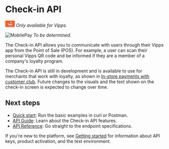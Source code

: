 <!-- START_METADATA
---
title: Introduction to the Check-in API
sidebar_label: Introduction
sidebar_position: 1
hide_table_of_contents: true
description: Use the Check-in API to communicate with users through their Vipps app from the Point of Sale (POS).
pagination_next: null
pagination_prev: null
---
END_METADATA -->

# Check-in API

![Vipps](./images/vipps.png) *Only available for Vipps.*

![MobilePay](../images/mp.png) *To be determined.*

The Check-in API allows you to communicate with users through their Vipps app from the Point of Sale (POS).
For example, a user can scan their personal Vipps QR code and be informed if they are a member of a company's loyalty program.

The Check-in API is still in development and is available to use for merchants that work with loyalty, as shown in
[In-store payments with customer club](https://developer.vippsmobilepay.com/docs/solutions/loyalty-in-pos).
Future changes to the visuals and the text shown on the check-in screen is expected to change over time.

## Next steps

* [Quick start](vipps-check-in-api-quick-start.md): Run the basic examples in curl or Postman.
* [API Guide](vipps-check-in-api.md): Learn about the Check-in API features.
* [API Reference](https://developer.vippsmobilepay.com/api/check-in): Go straight to the endpoint specifications.

If you're new to the platform, see
[Getting started](https://developer.vippsmobilepay.com/docs/getting-started/)
for information about API keys, product activation, and the test environment.
